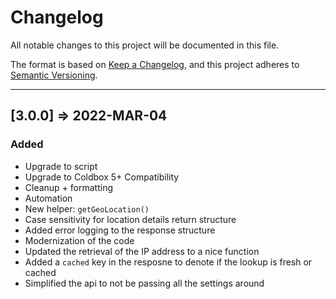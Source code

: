 # Changelog

All notable changes to this project will be documented in this file.

The format is based on [Keep a Changelog](https://keepachangelog.com/en/1.0.0/),
and this project adheres to [Semantic Versioning](https://semver.org/spec/v2.0.0.html).

----

## [3.0.0] => 2022-MAR-04

### Added

* Upgrade to script
* Upgrade to Coldbox 5+ Compatibility
* Cleanup + formatting
* Automation
* New helper: `getGeoLocation()`
* Case sensitivity for location details return structure
* Added error logging to the response structure
* Modernization of the code
* Updated the retrieval of the IP address to a nice function
* Added a `cached` key in the resposne to denote if the lookup is fresh or cached
* Simplified the api to not be passing all the settings around
